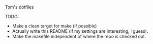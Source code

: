 Tom's dotfiles

TODO:
  - Make a clean target for make (if possible)
  - Actually write this README (if my settings are interesting, I guess).
  - Make the makefile independent of where the repo is checked out.
